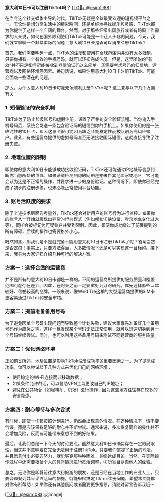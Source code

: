**意大利10日卡可以注册TikTok吗？** [[TG💪+ @esim1088](https://t.me/s/esim1088)]

在当今这个社交媒体主导的时代，TikTok无疑是全球最受欢迎的短视频平台之一。无论你是想分享生活中的精彩瞬间，还是单纯地寻找娱乐和灵感，TikTok都为你提供了这样一个广阔的舞台。然而，对于那些经常出国旅行或者有跨国工作需求的人来说，如何在国外顺利使用TikTok可能是一个让人头疼的问题。今天，我们就来聊聊一个非常实际的问题：意大利10日卡是否可以用来注册TikTok？

首先，我们需要明确一点，TikTok的注册和使用在全球范围内并没有太多限制，只要你拥有一个有效的手机号码，就可以轻松完成注册。但是，这里所说的“有效”并不只是指号码能接收到短信验证码这么简单，还需要考虑号码的归属地、运营商以及网络环境等因素。换句话说，如果你用意大利10日卡注册TikTok，可能会面临一些潜在的问题。

那么，为什么意大利10日卡可能无法顺利注册TikTok呢？这主要与以下几个方面有关：

### **1. 短信验证的安全机制**
TikTok为了防止垃圾账号和虚假注册，设置了严格的安全验证流程。当你输入手机号码后，系统会发送一条包含验证码的短信到你的手机上。如果你使用的是一张临时性的10日卡，那么这张卡很可能因为缺乏长期稳定性而被识别为高风险账户。此外，有些运营商提供的虚拟号码甚至无法接收国际短信，这就直接导致了注册失败。

### **2. 地理位置的限制**
即使你的意大利10日卡能够成功接收验证码，TikTok还可能通过IP地址等信息判断你当前所处的位置。如果系统检测到你的网络连接来自其他国家或地区，它可能会认为这是不正常的操作，并要求进一步的身份验证。这种情况下，即使你已经完成了初步的注册步骤，也未必能正常使用平台功能。

### **3. 账号活跃度的要求**
除了上述技术层面的考量外，TikTok还会对新用户的账号行为进行监控。如果你的账号从一开始就表现出异常的行为模式（例如频繁切换设备、登录地点变化过大等），同样会被标记为可疑账户并受到限制。因此，即便你成功绕过了前面提到的所有障碍，后续的操作也需要格外小心。

既然如此，那我们是不是就完全不能用意大利10日卡注册TikTok了呢？答案当然是否定的！事实上，只要方法得当，大多数情况下还是可以实现这一目标的。接下来，我将为大家详细介绍几种可行的解决方案。

### **方案一：选择合适的运营商**
并不是所有的意大利10日卡都是一样的。不同的运营商所提供的服务质量和覆盖范围可能存在差异。因此，在购买之前一定要做好充分的研究，优先选择那些口碑较好、信誉较高的品牌。一般来说，像Wind Tre这样的大型运营商提供的SIM卡更容易通过TikTok的安全审核。

### **方案二：提前准备备用号码**
为了避免因单个号码出现问题而导致整个计划失败，建议大家事先准备好几个备用号码作为应急之需。这样一旦发现某个号码无法正常使用，就可以迅速切换到另一个号码继续尝试。同时，也可以利用这些备用号码来测试不同运营商的服务质量。

### **方案三：优化网络环境**
正如前文所述，地理位置是影响TikTok注册成功率的重要因素之一。为了提高成功率，你可以尝试以下几种方式来优化自己的网络环境：
- 使用稳定的Wi-Fi连接而非移动数据；
- 如果条件允许的话，可以借助VPN工具更改自己的IP地址；
- 避免在公共场合（如咖啡厅、机场）进行操作，因为这些地方往往存在较多的安全隐患。

### **方案四：耐心等待与多次尝试**
有时候，即使一切都按照计划进行，仍然会出现意外情况。在这种情况下，请不要气馁，而是应该保持足够的耐心并不断尝试。通常来说，多次重复同样的操作并不会增加风险，反而有可能带来意想不到的好结果。

最后，让我们总结一下今天的讨论要点。虽然意大利10日卡确实存在一定的局限性，但这并不意味着它完全无法用于注册TikTok。只要我们掌握了正确的方法，并且愿意付出必要的努力，就能够克服种种困难，最终达成目的。当然，在实际操作过程中还需要根据个人的具体情况进行灵活调整，切勿盲目照搬他人的经验。

总之，无论你是即将前往意大利旅游的朋友，还是已经在当地工作的专业人士，只要合理规划并且采取适当的措施，就能轻松搞定TikTok注册问题。希望本文能够对你有所帮助！如果你还有其他疑问或者需要更多指导，请随时留言告诉我哦～

[[TG💪+ @esim1088](https://t.me/s/esim1088) ![Image](https://i.postimg.cc/4NQfJmqS/Snipaste-2025-05-13-00-14-12.png)]